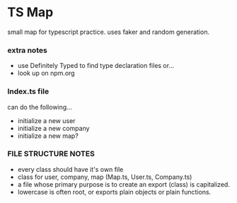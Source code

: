 # TS Map
small map for typescript practice. uses faker and random generation. 

### extra notes
 * use Definitely Typed to find type declaration files or...
 * look up on npm.org

### Index.ts file
can do the following...
 * initialize a new user
 * initialize a new company 
 * initialize a new map?


### FILE STRUCTURE NOTES
 * every class should have it's own file
 * class for user, company, map (Map.ts, User.ts, Company.ts)
 * a file whose primary purpose is to create an export (class) is capitalized.
 * lowercase is often root, or exports plain objects or plain functions. 
